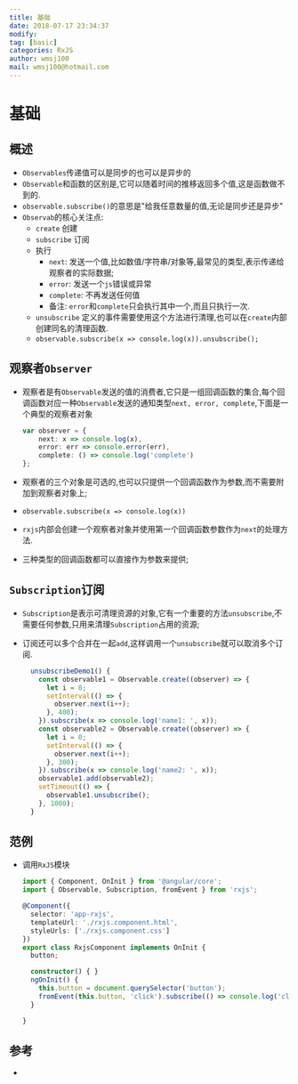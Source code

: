 ```yaml
---
title: 基础
date: 2018-07-17 23:34:37	
modify: 
tag: [basic]
categories: RxJS 
author: wmsj100
mail: wmsj100@hotmail.com
---
```


# 基础

## 概述
- `Observables`传递值可以是同步的也可以是异步的
- `Observable`和函数的区别是,它可以随着时间的推移返回多个值,这是函数做不到的.
- `observable.subscribe()`的意思是"给我任意数量的值,无论是同步还是异步"
- `Observab`的核心关注点:
	- `create` 创建
	- `subscribe` 订阅
	- 执行
		- `next`: 发送一个值,比如数值/字符串/对象等,最常见的类型,表示传递给观察者的实际数据;
		- `error`: 发送一个`js`错误或异常
		- `complete`: 不再发送任何值
		- 备注: `error`和`complete`只会执行其中一个,而且只执行一次.
	- `unsubscribe` 定义的事件需要使用这个方法进行清理,也可以在`create`内部创建同名的清理函数.
	- `observable.subscribe(x => console.log(x)).unsubscribe();`

## 观察者`Observer`
- 观察者是有`Observable`发送的值的消费者,它只是一组回调函数的集合,每个回调函数对应一种`Observable`发送的通知类型`next, error, complete`,下面是一个典型的观察者对象
	
	```ts
	var observer = {
		next: x => console.log(x),
		error: err => console.error(err),
		complete: () => console.log('complete')
	};
	```
- 观察者的三个对象是可选的,也可以只提供一个回调函数作为参数,而不需要附加到观察者对象上;
- `observable.subscribe(x => console.log(x))`
- `rxjs`内部会创建一个观察者对象并使用第一个回调函数参数作为`next`的处理方法.
- 三种类型的回调函数都可以直接作为参数来提供;

## `Subscription`订阅
- `Subscription`是表示可清理资源的对象,它有一个重要的方法`unsubscribe`,不需要任何参数,只用来清理`Subscription`占用的资源;
- 订阅还可以多个合并在一起`add`,这样调用一个`unsubscribe`就可以取消多个订阅.

	```ts
	  unsubscribeDemo1() {
		const observable1 = Observable.create((observer) => {
		  let i = 0;
		  setInterval(() => {
			observer.next(i++);
		  }, 400);
		}).subscribe(x => console.log('name1: ', x));
		const observable2 = Observable.create((observer) => {
		  let i = 0;
		  setInterval(() => {
			observer.next(i++);
		  }, 300);
		}).subscribe(x => console.log('name2: ', x));
		observable1.add(observable2);
		setTimeout(() => {
		  observable1.unsubscribe();
		}, 1000);
	  }
	```

## 范例
- 调用`RxJS`模块

	```ts
	import { Component, OnInit } from '@angular/core';
	import { Observable, Subscription, fromEvent } from 'rxjs';

	@Component({
	  selector: 'app-rxjs',
	  templateUrl: './rxjs.component.html',
	  styleUrls: ['./rxjs.component.css']
	})
	export class RxjsComponent implements OnInit {
	  button;

	  constructor() { }
	  ngOnInit() {
		this.button = document.querySelector('button');
		fromEvent(this.button, 'click').subscribe(() => console.log('clicked'));
	  }

	}
	```

## 参考
- []()
